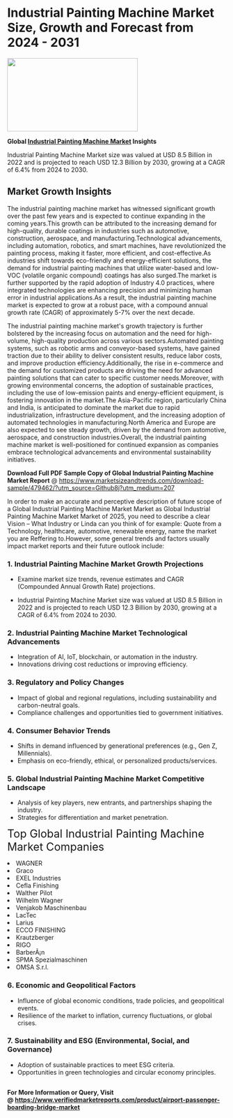 <H1>Industrial Painting Machine Market Size, Growth and Forecast from 2024 - 2031</H1><img class="aligncenter size-medium wp-image-584254" src="https://thirdeyenews.in/wp-content/uploads/2024/09/Global-Market-Research-300x168.jpeg" alt="" width="300" height="168" /><p><strong>Global&nbsp;<a href="https://www.marketsizeandtrends.com/download-sample/479462/?utm_source=Github8j?utm_medium=207">Industrial Painting Machine Market</a> Insights</strong></p><p>Industrial Painting Machine Market size was valued at USD 8.5 Billion in 2022 and is projected to reach USD 12.3 Billion by 2030, growing at a CAGR of 6.4% from 2024 to 2030.</p><p><h2>Market Growth Insights</h2> <p>The industrial painting machine market has witnessed significant growth over the past few years and is expected to continue expanding in the coming years.This growth can be attributed to the increasing demand for high-quality, durable coatings in industries such as automotive, construction, aerospace, and manufacturing.Technological advancements, including automation, robotics, and smart machines, have revolutionized the painting process, making it faster, more efficient, and cost-effective.As industries shift towards eco-friendly and energy-efficient solutions, the demand for industrial painting machines that utilize water-based and low-VOC (volatile organic compound) coatings has also surged.The market is further supported by the rapid adoption of Industry 4.0 practices, where integrated technologies are enhancing precision and minimizing human error in industrial applications.As a result, the industrial painting machine market is expected to grow at a robust pace, with a compound annual growth rate (CAGR) of approximately 5-7% over the next decade.</p> <p>The industrial painting machine market's growth trajectory is further bolstered by the increasing focus on automation and the need for high-volume, high-quality production across various sectors.Automated painting systems, such as robotic arms and conveyor-based systems, have gained traction due to their ability to deliver consistent results, reduce labor costs, and improve production efficiency.Additionally, the rise in e-commerce and the demand for customized products are driving the need for advanced painting solutions that can cater to specific customer needs.Moreover, with growing environmental concerns, the adoption of sustainable practices, including the use of low-emission paints and energy-efficient equipment, is fostering innovation in the market.The Asia-Pacific region, particularly China and India, is anticipated to dominate the market due to rapid industrialization, infrastructure development, and the increasing adoption of automated technologies in manufacturing.North America and Europe are also expected to see steady growth, driven by the demand from automotive, aerospace, and construction industries.Overall, the industrial painting machine market is well-positioned for continued expansion as companies embrace technological advancements and environmental sustainability initiatives.</p> <p><span class=""><strong>Download Full PDF Sample Copy of Global Industrial Painting Machine Market Report</strong> @ <a href="https://www.marketsizeandtrends.com/download-sample/479462/?utm_source=Github8j?utm_medium=207" target="_blank">https://www.marketsizeandtrends.com/download-sample/479462/?utm_source=Github8j?utm_medium=207</a></span></p><p>In order to make an accurate and perceptive description of future scope of a Global&nbsp;Industrial Painting Machine Market Market as Global&nbsp;Industrial Painting Machine Market Market of 2025, you need to describe a clear Vision &ndash; What Industry or Linda can you think of for example: Quote from a Technology, healthcare, automotive, renewable energy, name the market you are Reffering to.However, some general trends and factors usually impact market reports and their future outlook include:</p><h3>1.&nbsp;<strong>Industrial Painting Machine Market Growth Projections</strong></h3><ul><li>Examine market size trends, revenue estimates and CAGR (Compounded Annual Growth Rate) projections.</li><li><p>Industrial Painting Machine Market size was valued at USD 8.5 Billion in 2022 and is projected to reach USD 12.3 Billion by 2030, growing at a CAGR of 6.4% from 2024 to 2030.</p></li></ul><h3>2.&nbsp;<strong>Industrial Painting Machine Market Technological Advancements</strong></h3><ul><li>Integration of AI, IoT, blockchain, or automation in the industry.</li><li>Innovations driving cost reductions or improving efficiency.</li></ul><h3>3.&nbsp;<strong>Regulatory and Policy Changes</strong></h3><ul><li>Impact of global and regional regulations, including sustainability and carbon-neutral goals.</li><li>Compliance challenges and opportunities tied to government initiatives.</li></ul><h3>4.&nbsp;<strong>Consumer Behavior Trends</strong></h3><ul><li>Shifts in demand influenced by generational preferences (e.g., Gen Z, Millennials).</li><li>Emphasis on eco-friendly, ethical, or personalized products/services.</li></ul><h3>5.&nbsp;<strong>Global Industrial Painting Machine Market Competitive Landscape</strong></h3><ul><li>Analysis of key players, new entrants, and partnerships shaping the industry.</li><li>Strategies for differentiation and market penetration.</li></ul><p data-pm-slice="1 1 []"><span style="color: inherit; font-family: inherit; font-size: 25px;">Top Global Industrial Painting Machine Market Companies</span></p><div class="" data-test-id=""><p><li>WAGNER</li><li> Graco</li><li> EXEL Industries</li><li> Cefla Finishing</li><li> Walther Pilot</li><li> Wilhelm Wagner</li><li> Venjakob Maschinenbau</li><li> LacTec</li><li> Larius</li><li> ECCO FINISHING</li><li> Krautzberger</li><li> RIGO</li><li> BarberÃ¡n</li><li> SPMA Spezialmaschinen</li><li> OMSA S.r.l.</li></p></div><h3>6.&nbsp;<strong>Economic and Geopolitical Factors</strong></h3><ul><li>Influence of global economic conditions, trade policies, and geopolitical events.</li><li>Resilience of the market to inflation, currency fluctuations, or global crises.</li></ul><h3>7.&nbsp;<strong>Sustainability and ESG (Environmental, Social, and Governance)</strong></h3><ul><li>Adoption of sustainable practices to meet ESG criteria.</li><li>Opportunities in green technologies and circular economy principles.</li></ul><h2><strong style="font-size: 14px;">For More Information or Query, Visit @&nbsp;</strong><a style="background-color: #ffffff; font-size: 14px;" href="https://www.marketsizeandtrends.com/report/industrial-painting-machine-market/" target="_blank">https://www.verifiedmarketreports.com/product/airport-passenger-boarding-bridge-market</a></h2>